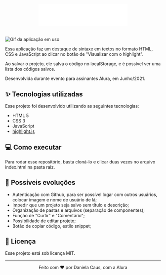 <h1 align="center">

  ![Logo AluraDev](./assets/img/logo-aluradev.svg)

</h1>

![Gif da aplicação em uso](./assets/Danicaus-fimSemana2.gif)

Essa aplicação faz um destaque de sintaxe em textos no formato HTML, CSS e JavaScript ao clicar no botão de "Visualizar com o highlight".

Ao salvar o projeto, ele salva o código no localStorage, e é possível ver uma lista dos códigos salvos.

Desenvolvida durante evento para assinantes Alura, em Junho/2021.

## ✨ Tecnologias utilizadas

Esse projeto foi desenvolvido utilizando as seguintes tecnologias:

- HTML 5
- CSS 3
- JavaScript
- [highlight.js](https://highlightjs.org)

## 💻 Como executar

Para rodar esse repositório, basta cloná-lo e clicar duas vezes no arquivo index.html na pasta raiz.

## 📢 Possíveis evoluções

- Autenticação com Github, para ser possível logar com outros usuários, colocar imagem e nome de usuário de lá;
- Impedir que um projeto seja salvo sem título e descrição;
- Organização de pastas e arquivos (separação de componentes);
- Função de "Curtir" e "Comentário";
- Possibilidade de editar projeto;
- Botão de copiar código, estilo snippet;

## 📄 Licença

Esse projeto está sob licença MIT.

---

<p align="center"> Feito com ❤ por Daniela Caus, com a Alura</p>
